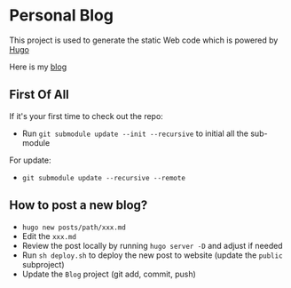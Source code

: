 # Personal Blog

This project is used to generate the static Web code which is powered by [Hugo](https://gohugo.io/)

Here is my [blog](https://jinying-che.github.io/)

## First Of All
If it's your first time to check out the repo:
- Run `git submodule update --init --recursive` to initial all the sub-module

For update:
- `git submodule update --recursive --remote` 

## How to post a new blog?
- `hugo new posts/path/xxx.md`
- Edit the `xxx.md` 
- Review the post locally by running `hugo server -D` and adjust if needed
- Run `sh deploy.sh` to deploy the new post to website (update the `public` subproject)
- Update the `Blog` project (git add, commit, push)

